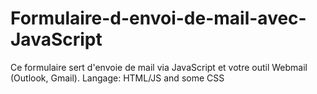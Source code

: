 # Formulaire-d-envoi-de-mail-avec-JavaScript

Ce formulaire sert d'envoie de mail via JavaScript et votre outil Webmail (Outlook, Gmail).
Langage: HTML/JS and some CSS
